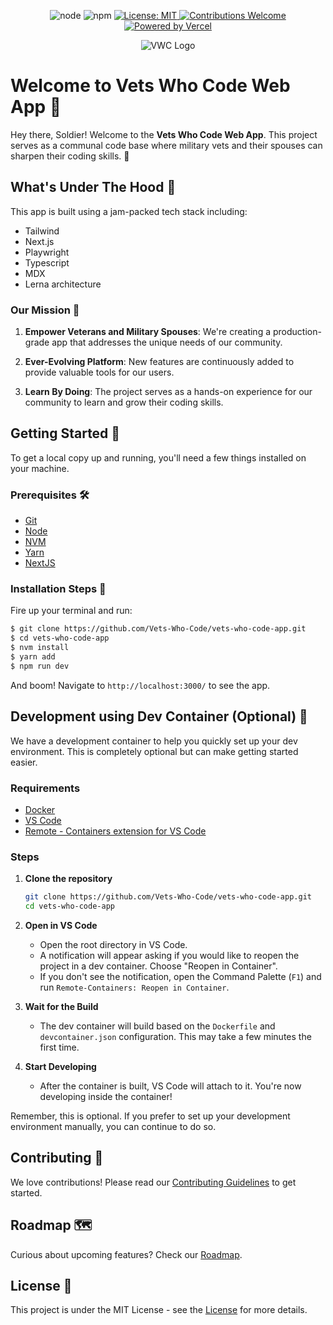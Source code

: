 
<p align="center">
  <img src="https://img.shields.io/badge/node-v10.16.0-brightgreen.svg?style=flat-square" alt="node" />
  <img src="https://img.shields.io/badge/npm-v5.6.0-blue.svg?style=flat-square" alt="npm" />
  <a href="https://github.com/Vets-Who-Code/vwc-site/blob/master/LICENSE">
    <img src="https://img.shields.io/badge/License-MIT-yellow.svg?style=flat-square" alt="License: MIT" />
  </a>
  <a href="https://github.com/Vets-Who-Code/vwc-site/blob/master/.github/contributing.md">
    <img src="https://img.shields.io/badge/contributions-welcome-orange.svg?style=flat-square" alt="Contributions Welcome" />
  </a>
  <a href="https://vercel.com?utm_source=vetswhocode.io&utm_campaign=oss">
    <img src="https://img.shields.io/badge/Powered_by-Vercel-black?style=flat-square" alt="Powered by Vercel">
  </a>
</p>

<p align="center">
  <img src="https://avatars1.githubusercontent.com/u/18350560?s=200&v=4" alt="VWC Logo" />
</p>

# Welcome to Vets Who Code Web App :tada:

Hey there, Soldier! Welcome to the **Vets Who Code Web App**. This project serves as a communal code base where military vets and their spouses can sharpen their coding skills. 🚀

## What's Under The Hood 🧰

This app is built using a jam-packed tech stack including:

- Tailwind
- Next.js
- Playwright
- Typescript
- MDX
- Lerna architecture

### Our Mission :dart:

1. **Empower Veterans and Military Spouses**: We're creating a production-grade app that addresses the unique needs of our community.
  
2. **Ever-Evolving Platform**: New features are continuously added to provide valuable tools for our users.
  
3. **Learn By Doing**: The project serves as a hands-on experience for our community to learn and grow their coding skills.

## Getting Started 🚀

To get a local copy up and running, you'll need a few things installed on your machine.

### Prerequisites 🛠️

- [Git](http://git-scm.com/)
- [Node](http://nodejs.org/)
- [NVM](https://github.com/creationix/nvm)
- [Yarn](https://yarnpkg.com/)
- [NextJS](https://nextjs.org/)

### Installation Steps :wrench:

Fire up your terminal and run:

```sh
$ git clone https://github.com/Vets-Who-Code/vets-who-code-app.git
$ cd vets-who-code-app
$ nvm install
$ yarn add
$ npm run dev
```

And boom! Navigate to `http://localhost:3000/` to see the app.

## Development using Dev Container (Optional) 🐳

We have a development container to help you quickly set up your dev environment. This is completely optional but can make getting started easier.

### Requirements

- [Docker](https://www.docker.com/products/docker-desktop)
- [VS Code](https://code.visualstudio.com/)
- [Remote - Containers extension for VS Code](https://marketplace.visualstudio.com/items?itemName=ms-vscode-remote.remote-containers)

### Steps

1. **Clone the repository**
    ```sh
    git clone https://github.com/Vets-Who-Code/vets-who-code-app.git
    cd vets-who-code-app
    ```

2. **Open in VS Code**
    - Open the root directory in VS Code.
    - A notification will appear asking if you would like to reopen the project in a dev container. Choose "Reopen in Container".
    - If you don't see the notification, open the Command Palette (`F1`) and run `Remote-Containers: Reopen in Container`.

3. **Wait for the Build**
    - The dev container will build based on the `Dockerfile` and `devcontainer.json` configuration. This may take a few minutes the first time.

4. **Start Developing**
    - After the container is built, VS Code will attach to it. You're now developing inside the container!

Remember, this is optional. If you prefer to set up your development environment manually, you can continue to do so.


## Contributing :handshake:

We love contributions! Please read our [Contributing Guidelines](https://github.com/Vets-Who-Code/vwc-site/blob/master/.github/contributing.md) to get started.

## Roadmap 🗺️

Curious about upcoming features? Check our [Roadmap](https://github.com/orgs/Vets-Who-Code/projects/48/views/2).

## License :scroll:

This project is under the MIT License - see the [License](https://github.com/Vets-Who-Code/vwc-site/blob/master/LICENSE) for more details.
